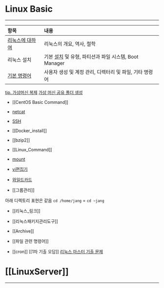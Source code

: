 # Linux Basic
---

| 항목                      | 내용                                                     |
| :---------------------- | :----------------------------------------------------- |
| [리눅스에 대하여](about_Linux.md) | 리눅스의 개요, 역사, 철학                                        |
| 리눅스 설치                  | 기본 [설치](install_Linux.md) 및 유형, 파티션과 파일 시스템, Boot Manager |
| [기본 명령어](Linux_Command.md) | 사용자 생성 및 계정 관리, 디렉터리 및 파일, 기타 명령어                      |

[tip. 가상머신 복제](https://www.whatwant.com/entry/VirtualBox-Copy)
[가상 머신 공유 폴더 생성](https://www.wookoa.com/2024/01/how-to-share-and-copy-vmware-virtual-machine-files.html)
- [[CentOS Basic Command]]

- [netcat](netcat.md)
- [SSH](SSH.md)
- [[Docker_install]]
- [[bzip2]]

- [[Linux_Command]]

- [mount](mount.md)
- [vi편집기](vi.md)
- [와일드카드](와일드카드.md)
- [[그룹관리]]

아래 디렉토리 표현은 같음
`cd /home/jang` = `cd ~jang`

- [[리눅스_링크]]
- [[리눅스패키지관리도구]]

- [[Archive]]
- [[파일 관련 명령어]]
- [[cron]]
[[1차 기출 오답]]
[리눅스 마스터 기출 문제](https://www.ihd.or.kr/guidequestion.do)
# [[LinuxServer]]
---
